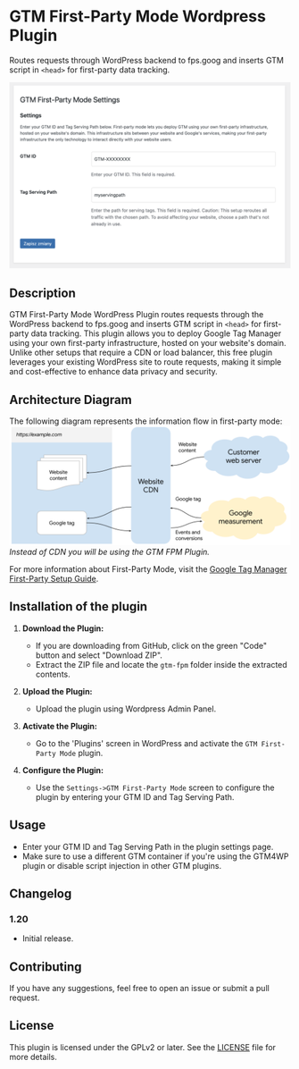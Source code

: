 # GTM First-Party Mode Wordpress Plugin

Routes requests through WordPress backend to fps.goog and inserts GTM script in `<head>` for first-party data tracking.

![The plugin's setting page](./gtm-fpm-settings.png)

## Description

GTM First-Party Mode WordPress Plugin routes requests through the WordPress backend to fps.goog and inserts GTM script in `<head>` for first-party data tracking. This plugin allows you to deploy Google Tag Manager using your own first-party infrastructure, hosted on your website's domain. Unlike other setups that require a CDN or load balancer, this free plugin leverages your existing WordPress site to route requests, making it simple and cost-effective to enhance data privacy and security.


## Architecture Diagram

The following diagram represents the information flow in first-party mode:
![First-Party Mode Architecture](./1ptk_architecture.svg)
*Instead of CDN you will be using the GTM FPM Plugin.*

For more information about First-Party Mode, visit the [Google Tag Manager First-Party Setup Guide](https://developers.google.com/tag-platform/tag-manager/first-party/setup-guide).

## Installation of the plugin

1. **Download the Plugin:**
   - If you are downloading from GitHub, click on the green "Code" button and select "Download ZIP".
   - Extract the ZIP file and locate the `gtm-fpm` folder inside the extracted contents.

2. **Upload the Plugin:**
   - Upload the plugin using Wordpress Admin Panel.

3. **Activate the Plugin:**
   - Go to the 'Plugins' screen in WordPress and activate the `GTM First-Party Mode` plugin.

4. **Configure the Plugin:**
   - Use the `Settings->GTM First-Party Mode` screen to configure the plugin by entering your GTM ID and Tag Serving Path.

## Usage

- Enter your GTM ID and Tag Serving Path in the plugin settings page.
- Make sure to use a different GTM container if you're using the GTM4WP plugin or disable script injection in other GTM plugins.

## Changelog

### 1.20
* Initial release.

## Contributing

If you have any suggestions, feel free to open an issue or submit a pull request.

## License

This plugin is licensed under the GPLv2 or later. See the [LICENSE](license.txt) file for more details.
